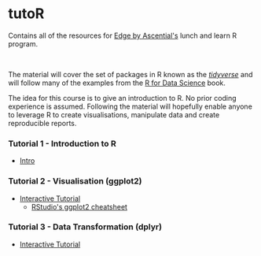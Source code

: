# tutoR

Contains all of the resources for [Edge by Ascential's](https://www.ascentialedge.com/) lunch and learn R program.

<br>

The material will cover the set of packages in R known as the [*tidyverse*](https://www.tidyverse.org/) and will follow many of the examples from the [R for Data Science](http://r4ds.had.co.nz/index.html) book.

The idea for this course is to give an introduction to R. No prior coding experience is assumed. Following the material will hopefully enable anyone to leverage R to create visualisations, manipulate data and create reproducible reports.

### Tutorial 1 - Introduction to R

- [Intro](/Tutorial_01_intro/Tutorial_01.md)

### Tutorial 2 - Visualisation (ggplot2)

- [Interactive Tutorial](https://aboland.shinyapps.io/Tutorial_02_interactive/)  
    - [RStudio's ggplot2 cheatsheet](https://www.rstudio.com/wp-content/uploads/2015/03/ggplot2-cheatsheet.pdf)

### Tutorial 3 - Data Transformation (dplyr)

- [Interactive Tutorial](https://aboland.shinyapps.io/Tutorial_03_interactive/) 

